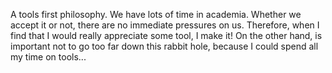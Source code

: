 A tools first philosophy. We have lots of time in academia. Whether we accept it or not, there are no immediate pressures on us. Therefore, when I find that I would really appreciate some tool, I make it! On the other hand, is important not to go too far down this rabbit hole, because I could spend all my time on tools...
